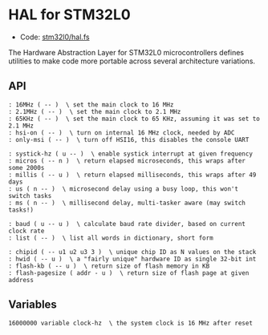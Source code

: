 # HAL for STM32L0

[code]: stm32l0/hal.fs ()
* Code: <a href="https://github.com/jeelabs/embello/tree/master/explore/1608-forth/flib/stm32l0/hal.fs">stm32l0/hal.fs</a>

The Hardware Abstraction Layer for STM32L0 microcontrollers defines
utilities to make code more portable across several architecture
variations.

## API

[defs]: <> (16MHz 2.1MHz 65KHz hsi-on only-msi)
```
: 16MHz ( -- )  \ set the main clock to 16 MHz
: 2.1MHz ( -- )  \ set the main clock to 2.1 MHz
: 65KHz ( -- )  \ set the main clock to 65 KHz, assuming it was set to 2.1 MHz
: hsi-on ( -- )  \ turn on internal 16 MHz clock, needed by ADC
: only-msi ( -- )  \ turn off HSI16, this disables the console UART
```

[defs]: <> (systick-hz micros millis us ms)
```
: systick-hz ( u -- )  \ enable systick interrupt at given frequency
: micros ( -- n )  \ return elapsed microseconds, this wraps after some 2000s
: millis ( -- u )  \ return elapsed milliseconds, this wraps after 49 days
: us ( n -- )  \ microsecond delay using a busy loop, this won't switch tasks
: ms ( n -- )  \ millisecond delay, multi-tasker aware (may switch tasks!)
```

[defs]: <> (baud list)
```
: baud ( u -- u )  \ calculate baud rate divider, based on current clock rate
: list ( -- )  \ list all words in dictionary, short form
```

[defs]: <> (chipid hwid flash-kb flash-pagesize)
```
: chipid ( -- u1 u2 u3 3 )  \ unique chip ID as N values on the stack
: hwid ( -- u )  \ a "fairly unique" hardware ID as single 32-bit int
: flash-kb ( -- u )  \ return size of flash memory in KB
: flash-pagesize ( addr - u )  \ return size of flash page at given address
```

## Variables

[defs]: <> (clock-hz)
```
16000000 variable clock-hz  \ the system clock is 16 MHz after reset
```
